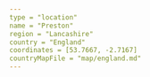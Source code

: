 ```yaml
---
type = "location"
name = "Preston"
region = "Lancashire"
country = "England"
coordinates = [53.7667, -2.7167]
countryMapFile = "map/england.md"
---
```

